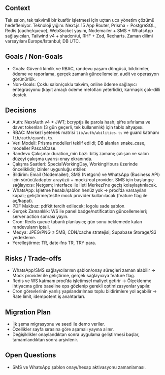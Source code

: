 ## Context

Tek salon, tek takvimli bir kuaför işletmesi için uçtan uca yönetim çözümü hedefleniyor. Teknoloji yığını: Next.js 15 App Router, Prisma + PostgreSQL, Redis (cache/queue), WebSocket yayını, Nodemailer + SMS + WhatsApp sağlayıcıları, Tailwind v4 + shadcn/ui, RHF + Zod, Recharts. Zaman dilimi varsayılanı Europe/Istanbul; DB UTC.

## Goals / Non-Goals

- Goals: Güvenli kimlik ve RBAC, randevu yaşam döngüsü, bildirimler, ödeme ve raporlama, gerçek zamanlı güncellemeler, audit ve operasyon görünürlük.
- Non-Goals: Çoklu salon/çoklu takvim, online ödeme sağlayıcı entegrasyonu (kayıt amaçlı ödeme metotları yeterlidir), karmaşık çok-dilli destek.

## Decisions

- Auth: NextAuth v4 + JWT; bcryptjs ile parola hash; şifre sıfırlama ve davet tokenları (3 gün geçerli, tek kullanımlık) için tablo altyapısı.
- RBAC: Merkezî yetenek matrisi `lib/auth/abilities.ts` ve guard katmanı `lib/auth/guards.ts`.
- Veri Modeli: Prisma modelleri teklif edildi; DB alanları snake_case, modeller PascalCase.
- Randevu Çakışma: duration_min bazlı bitiş zamanı; çalışan ve salon düzeyi çakışma uyarısı onay ekranında.
- Çalışma Saatleri: SpecialWorkingDay, WorkingHours üzerinde önceliklidir; izinler uygunluğu etkiler.
- Bildirim: Email (Nodemailer), SMS (Netgsm) ve WhatsApp (Business API) için sürücü/adapter arayüzü + mock/real provider. SMS için başlangıç sağlayıcısı: Netgsm; interface ile İleti Merkezi’ne geçiş kolaylaştırılacak.
- WhatsApp: İşletme hesabı/şablon henüz yok → prod’da varsayılan kapalı; geliştirme/testte mock provider kullanılacak (feature flag ile aç/kapat).
- PDF Makbuz: pdfkit tercih edilecek; logolu sade şablon.
- Gerçek Zamanlılık: WS ile panel badge/notification güncellemeleri; server action sonrası yayın.
- Cron: Redis queue tabanlı planlayıcı; gün sonu beklemede kalan randevuların iptali.
- Medya: JPEG/PNG ≤ 5MB; CDN/cache stratejisi; Supabase Storage/S3 yedekleme.
- Yerelleştirme: TR, date-fns TR, TRY para.

## Risks / Trade-offs

- WhatsApp/SMS sağlayıcılarının şablon/onay süreçleri zaman alabilir → Mock provider ile geliştirme, gerçek sağlayıcıya feature flag.
- Redis ve WS katmanı prod’da işletimsel maliyet getirir → Ölçeklenme ihtiyacına göre baseline ops gözlenip gerekli optimizasyonlar yapılır.
- Cron görevlerinin yanlış yapılandırılması toplu bildirimlere yol açabilir → Rate limit, idempotent iş anahtarları.

## Migration Plan

- İlk şema migrasyonu ve seed ile demo veriler.
- Özellikler sayfa sırasına göre aşamalı yayına alınır.
- Değişiklikler onaylandıktan sonra uygulama geliştirmesi başlar, tamamlandıktan sonra arşivlenir.

## Open Questions

- SMS ve WhatsApp şablon onayı/hesap aktivasyonu zamanlaması.
